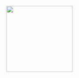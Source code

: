 <!-- [![Anurag's GitHub stats](https://github-readme-stats.vercel.app/api?username=0sik&show_icons=true&theme=tokyonight)](https://github.com/0sik/github-readme-stats)
 -->
<p align="center">


<a href="https://github.com/0sik">
  <img align="center" src="https://github-readme-stats.vercel.app/api?username=0sik&theme=tokyonight" height="180"/>
</a>



</p>

